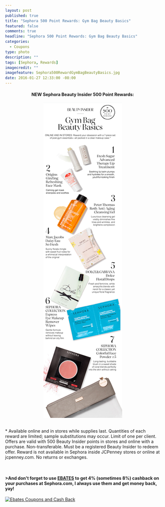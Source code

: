 ```yaml
---
layout: post
published: true
title: "Sephora 500 Point Rewards: Gym Bag Beauty Basics"
featured: false
comments: true
headline: "Sephora 500 Point Rewards: Gym Bag Beauty Basics"
categories: 
  - Coupons
type: photo
description: ""
tags: [Sephora, Rewards]
imagecredit: ""
imagefeature: Sephora500RewardGymBagBeautyBasics.jpg
date: 2016-01-27 12:33:00 -08:00
---
```


<center><H4>NEW Sephora Beauty Insider 500 Point Rewards:</H4></center>

<center><a href="http://www.sephora.com" target="_blank">
<img src="/images/Sephora500RewardGymBagBeautyBasics.jpg" border="0" style="border:none;max-width:100%;" alt="Sephora 500 Point Rewards: Gym Bag Beauty Basics" />
</a></center>

<br>

<p>* Available online and in stores while supplies last. Quantities of each reward are limited; sample substitutions may occur. Limit of one per client. Offers are valid with 500 Beauty Insider points in stores and online with a purchase. Non-transferable. Must be a registered Beauty Insider to redeem offer. Reward is not available in Sephora inside JCPenney stores or online at jcpenney.com. No returns or exchanges.</p>

<br>

<H4>>And don't forget to use <a href="http://www.ebates.com/rf.do?referrerid=nFbj2DqrCN%2BpB5AWKzmAFQ%3D%3D&eeid=30337" target="_blank">EBATES</a> to get 4% (sometimes 8%) cashback on your purchases at Sephora.com, I always use them and get money back, yay!</H4>

<a href='http://www.ebates.com/rf.do?referrerid=nFbj2DqrCN%2BpB5AWKzmAFQ%3D%3D&eeid=28585' target='_blank' rel='nofollow'><img src='http://www.ebates.com/referral/2012/global_files/images/ebates_logo.png' alt='Ebates Coupons and Cash Back' height='31' width='171' border='0'/></a>
